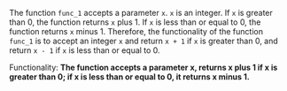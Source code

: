 The function `func_1` accepts a parameter `x`. `x` is an integer. If `x` is greater than 0, the function returns `x` plus 1. If `x` is less than or equal to 0, the function returns `x` minus 1. Therefore, the functionality of the function `func_1` is to accept an integer `x` and return `x + 1` if `x` is greater than 0, and return `x - 1` if `x` is less than or equal to 0. 

Functionality: **The function accepts a parameter x, returns x plus 1 if x is greater than 0; if x is less than or equal to 0, it returns x minus 1.**